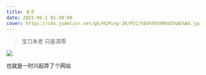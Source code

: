 ```yaml
---
title: 关于
date: 2023-06-1 01:30:00
cover: https://cdn.jsdelivr.net/gh/HiPing-20/PIC/%E6%95%99%E5%AE%A4.jpg
---
```

>  宝刀未老 只是凋零

![](https://cdn.jsdelivr.net/gh/HiPing-20/PIC/%E9%9B%AA%E5%B1%B1.jpg)

也就是一时兴起弄了个网站